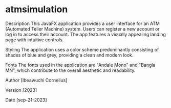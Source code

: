 # atmsimulation

Description
This JavaFX application provides a user interface for an ATM (Automated Teller Machine) system. Users can register a new account or log in to access their account. 
The app features a visually appealing landing page with intuitive controls.

Styling
The application uses a color scheme predominantly consisting of shades of blue and grey, providing a clean and modern look.

Fonts
The fonts used in the application are "Andale Mono" and "Bangla MN", which contribute to the overall aesthetic and readability.

Author
[Ibeawuchi Cornelius]

Version
[2023]

Date
[sep-21-2023]
